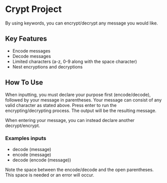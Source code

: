 # Crypt Project
By using keywords, you can encrypt/decrypt any message you would like.

## Key Features
- Encode messages
- Decode messages
- Limited characters (a-z, 0-9 along with the space character)
- Nest encryptions and decryptions

## How To Use
When inputting, you must declare your purpose first (encode/decode), followed by your message in parentheses. Your message can consist of any valid character as stated above. Press enter to run the encrypting/decrypting process. The output will be the resulting message.

When entering your message, you can instead declare another decrypt/encrypt.

### Examples inputs
- decode (message)
- encode (message)
- decode (encode (message))

Note the space between the encode/decode and the open parentheses. This space is needed or an error will occur. 
